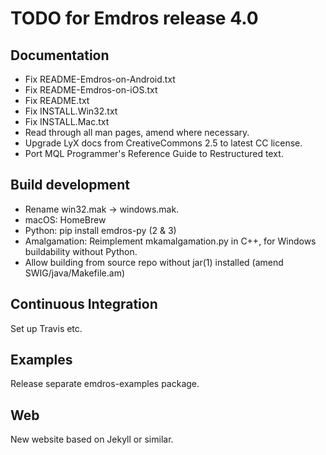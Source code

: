 # TODO for Emdros release 4.0

## Documentation

- Fix README-Emdros-on-Android.txt
- Fix README-Emdros-on-iOS.txt
- Fix README.txt
- Fix INSTALL.Win32.txt
- Fix INSTALL.Mac.txt
- Read through all man pages, amend where necessary.
- Upgrade LyX docs from CreativeCommons 2.5 to latest CC license.
- Port MQL Programmer's Reference Guide to Restructured text.


## Build development
- Rename win32.mak -> windows.mak.
- macOS: HomeBrew
- Python: pip install emdros-py (2 & 3)
- Amalgamation: Reimplement mkamalgamation.py in C++, for Windows
  buildability without Python.
- Allow building from source repo without jar(1) installed (amend
  SWIG/java/Makefile.am)

## Continuous Integration

Set up Travis etc.

## Examples

Release separate emdros-examples package.

## Web

New website based on Jekyll or similar.

